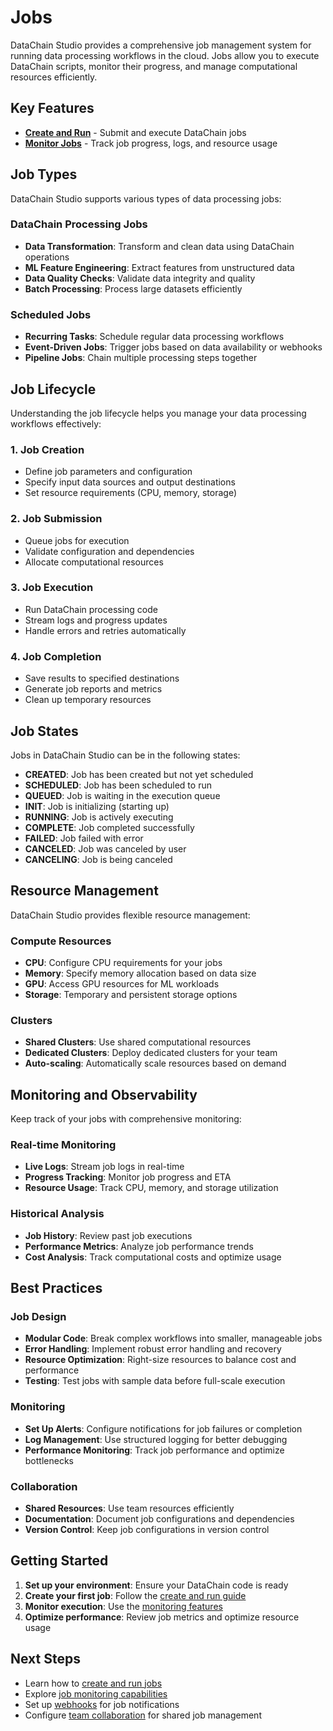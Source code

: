 # Jobs

DataChain Studio provides a comprehensive job management system for running data processing workflows in the cloud. Jobs allow you to execute DataChain scripts, monitor their progress, and manage computational resources efficiently.

## Key Features

- **[Create and Run](create-and-run.md)** - Submit and execute DataChain jobs
- **[Monitor Jobs](monitor-jobs.md)** - Track job progress, logs, and resource usage

## Job Types

DataChain Studio supports various types of data processing jobs:

### DataChain Processing Jobs
- **Data Transformation**: Transform and clean data using DataChain operations
- **ML Feature Engineering**: Extract features from unstructured data
- **Data Quality Checks**: Validate data integrity and quality
- **Batch Processing**: Process large datasets efficiently

### Scheduled Jobs
- **Recurring Tasks**: Schedule regular data processing workflows
- **Event-Driven Jobs**: Trigger jobs based on data availability or webhooks
- **Pipeline Jobs**: Chain multiple processing steps together

## Job Lifecycle

Understanding the job lifecycle helps you manage your data processing workflows effectively:

### 1. Job Creation
- Define job parameters and configuration
- Specify input data sources and output destinations
- Set resource requirements (CPU, memory, storage)

### 2. Job Submission
- Queue jobs for execution
- Validate configuration and dependencies
- Allocate computational resources

### 3. Job Execution
- Run DataChain processing code
- Stream logs and progress updates
- Handle errors and retries automatically

### 4. Job Completion
- Save results to specified destinations
- Generate job reports and metrics
- Clean up temporary resources

## Job States

Jobs in DataChain Studio can be in the following states:

- **CREATED**: Job has been created but not yet scheduled
- **SCHEDULED**: Job has been scheduled to run
- **QUEUED**: Job is waiting in the execution queue
- **INIT**: Job is initializing (starting up)
- **RUNNING**: Job is actively executing
- **COMPLETE**: Job completed successfully
- **FAILED**: Job failed with error
- **CANCELED**: Job was canceled by user
- **CANCELING**: Job is being canceled

## Resource Management

DataChain Studio provides flexible resource management:

### Compute Resources
- **CPU**: Configure CPU requirements for your jobs
- **Memory**: Specify memory allocation based on data size
- **GPU**: Access GPU resources for ML workloads
- **Storage**: Temporary and persistent storage options

### Clusters
- **Shared Clusters**: Use shared computational resources
- **Dedicated Clusters**: Deploy dedicated clusters for your team
- **Auto-scaling**: Automatically scale resources based on demand

## Monitoring and Observability

Keep track of your jobs with comprehensive monitoring:

### Real-time Monitoring
- **Live Logs**: Stream job logs in real-time
- **Progress Tracking**: Monitor job progress and ETA
- **Resource Usage**: Track CPU, memory, and storage utilization

### Historical Analysis
- **Job History**: Review past job executions
- **Performance Metrics**: Analyze job performance trends
- **Cost Analysis**: Track computational costs and optimize usage

## Best Practices

### Job Design
- **Modular Code**: Break complex workflows into smaller, manageable jobs
- **Error Handling**: Implement robust error handling and recovery
- **Resource Optimization**: Right-size resources to balance cost and performance
- **Testing**: Test jobs with sample data before full-scale execution

### Monitoring
- **Set Up Alerts**: Configure notifications for job failures or completion
- **Log Management**: Use structured logging for better debugging
- **Performance Monitoring**: Track job performance and optimize bottlenecks

### Collaboration
- **Shared Resources**: Use team resources efficiently
- **Documentation**: Document job configurations and dependencies
- **Version Control**: Keep job configurations in version control

## Getting Started

1. **Set up your environment**: Ensure your DataChain code is ready
2. **Create your first job**: Follow the [create and run guide](create-and-run.md)
3. **Monitor execution**: Use the [monitoring features](monitor-jobs.md)
4. **Optimize performance**: Review job metrics and optimize resource usage

## Next Steps

- Learn how to [create and run jobs](create-and-run.md)
- Explore [job monitoring capabilities](monitor-jobs.md)
- Set up [webhooks](../../webhooks.md) for job notifications
- Configure [team collaboration](../team-collaboration.md) for shared job management
